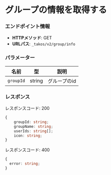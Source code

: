 # グループの情報を取得する

### エンドポイント情報

- **HTTPメソッド**: GET
- **URLパス**: `_takos/v2/group/info`

### パラメーター

| 名前      | 型     | 説明         |
| --------- | ------ | ------------ |
| `groupId` | string | グループのid |

### レスポンス

レスポンスコード: 200

```ts
{
    groupId: string;
    groupName: string;
    userIds: string[];
    icon: string;
}
```

レスポンスコード: 400

```ts
{
  error: string;
}
```
